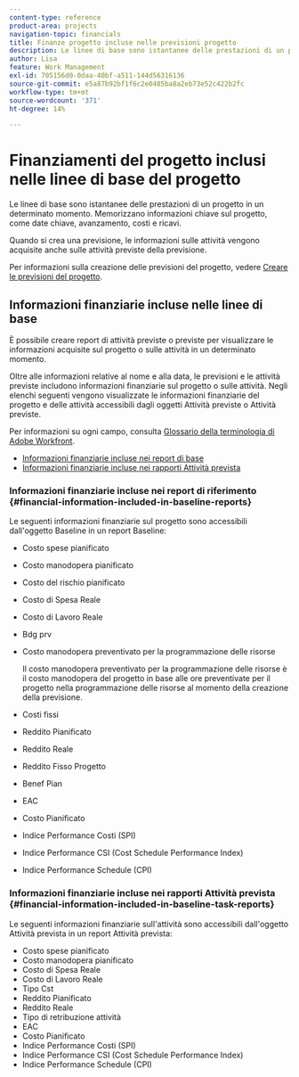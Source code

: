 ```yaml
---
content-type: reference
product-area: projects
navigation-topic: financials
title: Finanze progetto incluse nelle previsioni progetto
description: Le linee di base sono istantanee delle prestazioni di un progetto in un determinato momento. Memorizzano informazioni chiave sul progetto, come date chiave, avanzamento, costi e ricavi.
author: Lisa
feature: Work Management
exl-id: 705156d0-0daa-40bf-a511-144d56316136
source-git-commit: e5a87b92bf1f6c2e0485ba8a2eb73e52c422b2fc
workflow-type: tm+mt
source-wordcount: '371'
ht-degree: 14%

---
```


# Finanziamenti del progetto inclusi nelle linee di base del progetto

Le linee di base sono istantanee delle prestazioni di un progetto in un determinato momento. Memorizzano informazioni chiave sul progetto, come date chiave, avanzamento, costi e ricavi.

Quando si crea una previsione, le informazioni sulle attività vengono acquisite anche sulle attività previste della previsione.

Per informazioni sulla creazione delle previsioni del progetto, vedere [Creare le previsioni del progetto](../../../manage-work/projects/create-projects/create-baselines.md).

## Informazioni finanziarie incluse nelle linee di base

È possibile creare report di attività previste o previste per visualizzare le informazioni acquisite sul progetto o sulle attività in un determinato momento.

Oltre alle informazioni relative al nome e alla data, le previsioni e le attività previste includono informazioni finanziarie sul progetto o sulle attività. Negli elenchi seguenti vengono visualizzate le informazioni finanziarie del progetto e delle attività accessibili dagli oggetti Attività previste o Attività previste.

Per informazioni su ogni campo, consulta [Glossario della terminologia di Adobe Workfront](../../../workfront-basics/navigate-workfront/workfront-navigation/workfront-terminology-glossary.md).

* [Informazioni finanziarie incluse nei report di base](#financial-information-included-in-baseline-reports)
* [Informazioni finanziarie incluse nei rapporti Attività prevista](#financial-information-included-in-baseline-task-reports)

### Informazioni finanziarie incluse nei report di riferimento {#financial-information-included-in-baseline-reports}

Le seguenti informazioni finanziarie sul progetto sono accessibili dall&#39;oggetto Baseline in un report Baseline:

* Costo spese pianificato
* Costo manodopera pianificato
* Costo del rischio pianificato
* Costo di Spesa Reale
* Costo di Lavoro Reale
* Bdg prv
* Costo manodopera preventivato per la programmazione delle risorse

  Il costo manodopera preventivato per la programmazione delle risorse è il costo manodopera del progetto in base alle ore preventivate per il progetto nella programmazione delle risorse al momento della creazione della previsione.

* Costi fissi
* Reddito Pianificato
* Reddito Reale
* Reddito Fisso Progetto
* Benef Pian
* EAC
* Costo Pianificato
* Indice Performance Costi (SPI)
* Indice Performance CSI (Cost Schedule Performance Index)
* Indice Performance Schedule (CPI)

### Informazioni finanziarie incluse nei rapporti Attività prevista {#financial-information-included-in-baseline-task-reports}

Le seguenti informazioni finanziarie sull&#39;attività sono accessibili dall&#39;oggetto Attività prevista in un report Attività prevista:

* Costo spese pianificato
* Costo manodopera pianificato
* Costo di Spesa Reale
* Costo di Lavoro Reale
* Tipo Cst
* Reddito Pianificato
* Reddito Reale
* Tipo di retribuzione attività
* EAC
* Costo Pianificato
* Indice Performance Costi (SPI)
* Indice Performance CSI (Cost Schedule Performance Index)
* Indice Performance Schedule (CPI)
